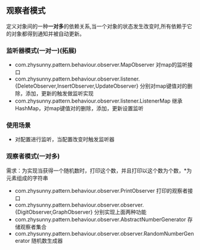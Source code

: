 ## 观察者模式
定义对象间的一种**一对多**的依赖关系,当一个对象的状态发生改变时,所有依赖于它的对象都得到通知并被自动更新。

### 监听器模式(一对一)(拓展)
* com.zhysunny.pattern.behaviour.observer.MapObserver 对map的监听接口
* com.zhysunny.pattern.behaviour.observer.listener.{DeleteObserver,InsertObserver,UpdateObserver} 分别对map键值对的删除，添加，更新的触发做监听实现
* com.zhysunny.pattern.behaviour.observer.listener.ListenerMap 继承HashMap，对map键值对的删除，添加，更新设置监听

### 使用场景
* 对配置进行监听，当配置改变时触发监听器


### 观察者模式(一对多)
需求：为实现当获得一个随机数时，打印这个数，并且打印以这个数为个数，*为元素组成的字符串

* com.zhysunny.pattern.behaviour.observer.PrintObserver 打印的观察者接口
* com.zhysunny.pattern.behaviour.observer.observer.{DigitObserver,GraphObserver} 分别实现上面两种功能
* com.zhysunny.pattern.behaviour.observer.AbstractNumberGenerator 存储观察者集合
* com.zhysunny.pattern.behaviour.observer.observer.RandomNumberGenerator 随机数生成器